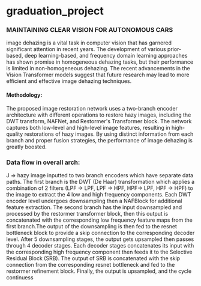 # graduation_project
### MAINTAINING CLEAR VISION FOR AUTONOMOUS CARS

image dehazing is a vital task in computer vision that has garnered significant attention in recent years. The development of various prior-based, deep learning-based, and frequency domain learning approaches has shown promise in homogeneous dehazing tasks, but their performance is limited in non-homogeneous dehazing. The recent advancements in the Vision Transformer models suggest that future research may lead to more efficient and effective image dehazing techniques.


#### Methodology:
The proposed image restoration network uses a two-branch encoder architecture with different operations to restore hazy images, including the DWT transform, NAFNet, and Restormer's Transformer block. The network captures both low-level and high-level image features, resulting in high-quality restorations of hazy images. By using distinct information from each branch and proper fusion strategies, the performance of image dehazing is greatly boosted.


### Data flow in overall arch:
J => hazy image inputted to two branch encoders which have separate data paths. The first branch is the DWT (De Haar) transformation which applies a combination of 2 filters (LPF -> LPF, LPF -> HPF, HPF-> LPF,  HPF -> HPF) to the image to extract the 4 low and high frequency components. Each DWT encoder level undergoes downsampling then a NAFBlock for additional feature extraction.  The second branch has the input downsampled and processed by the restormer transformer block, then this output is concatenated with the corresponding low frequency feature maps from the first branch.The output of the downsampling is then fed to the resnet bottleneck block to provide a skip connection to the corresponding decoder level. After 5 downsampling stages, the output gets upsampled then passes through 4 decoder stages. Each decoder stages concatenates its input with the corresponding high frequency component then feeds it to the Selective Residual Block (SRB). The output of SRB is concatenated with the skip connection from the corresponding resnet bottleneck and fed to the restormer refinement block. Finally, the output is upsampled, and the cycle continuess
